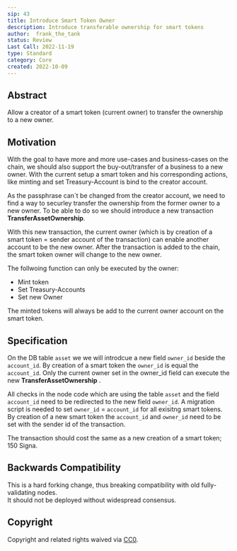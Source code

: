 ```yaml
---
sip: 43
title: Introduce Smart Token Owner
description: Introduce transferable ownership for smart tokens
author:  frank_the_tank
status: Review
Last Call: 2022-11-19
type: Standard
category: Core
created: 2022-10-09
---
```

## Abstract
Allow a creator of a smart token (current owner) to transfer the ownership to a new owner.

## Motivation
With the goal to have more and more use-cases and business-cases on the chain, we should also support the buy-out/transfer of a business to a new owner.
With the  current setup a smart token and his corresponding actions, like minting and  set Treasury-Account is bind to the creator account.  

As the passphrase can´t be changed from the creator account, we need to find a way to securley transfer the ownership from the former owner to a new owner.
To be able to do so we should introduce a new transaction **TransferAssetOwnership**.

With this new transaction, the current owner (which is by creation of a smart token = sender account of the transaction) can enable another account to be the new owner.  After the transaction is added to the chain, the smart token owner will change to the new owner.

The follwoing function can only be executed by the owner:

-   Mint token
-   Set Treasury-Accounts
-   Set new Owner

The minted tokens will always be add to the current owner account on the smart token.

## Specification
On the DB table `asset` we we will introdcue a new field `owner_id` beside the `account_id`.
By creation of a smart token the `owner_id` is equal the `account_id`.
Only the current owner set in the owner_id field can execute the new **TransferAssetOwnership** . 

All checks in the node code which are using the table `asset` and the field `account_id` need to be redirected to the new field `owner_id`.
A migration script is needed to set `owner_id` = `account_id` for all exisitng smart tokens.
By creation of a new smart token the `account_id` and `owner_id` need to be set with the sender id of the transaction.

The transaction should cost the same as a new creation of a smart token; 150 Signa.


## Backwards Compatibility  
This is a hard forking change, thus breaking compatibility with old fully-validating nodes.  
It should not be deployed without widespread consensus.

## Copyright
Copyright and related rights waived via [CC0](https://creativecommons.org/publicdomain/zero/1.0/).
